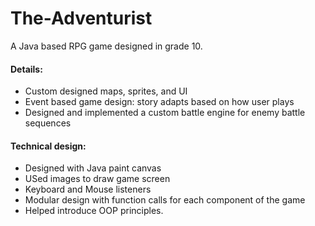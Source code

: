 # The-Adventurist
A Java based RPG game designed in grade 10.

#### Details:
- Custom designed maps, sprites, and UI
- Event based game design: story adapts based on how user plays
- Designed and implemented a custom battle engine for enemy battle sequences

#### Technical design:
- Designed with Java paint canvas
- USed images to draw game screen
- Keyboard and Mouse listeners
- Modular design with function calls for each component of the game
- Helped introduce OOP principles.